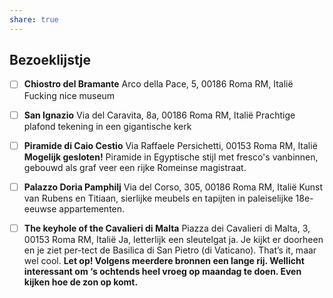 ```yaml
---
share: true
---
```

## Bezoeklijstje
- [ ] **Chiostro del Bramante**
Arco della Pace, 5, 00186 Roma RM, Italië
Fucking nice museum
- [ ] **San Ignazio**
Via del Caravita, 8a, 00186 Roma RM, Italië
Prachtige plafond tekening in een gigantische kerk
- [ ] **Piramide di Caio Cestio**
Via Raffaele Persichetti, 00153 Roma RM, Italië
**Mogelijk gesloten!**
Piramide in Egyptische stijl met fresco's vanbinnen, gebouwd als graf veer een rijke Romeinse magistraat.
- [ ] **Palazzo Doria Pamphilj**
Via del Corso, 305, 00186 Roma RM, Italië
Kunst van Rubens en Titiaan, sierlijke meubels en tapijten in paleiselijke 18e-eeuwse appartementen. 
- [ ] **The keyhole of the Cavalieri di Malta**
Piazza dei Cavalieri di Malta, 3, 00153 Roma RM, Italië
Ja, letterlijk een sleutelgat ja. Je kijkt er doorheen en je ziet per-tect de Basilica di San Pietro (di Vaticano). That’s it, maar wel cool.
**Let op! Volgens meerdere bronnen een lange rij. Wellicht interessant om ‘s ochtends heel vroeg op maandag te doen. Even kijken hoe de zon op komt.**

